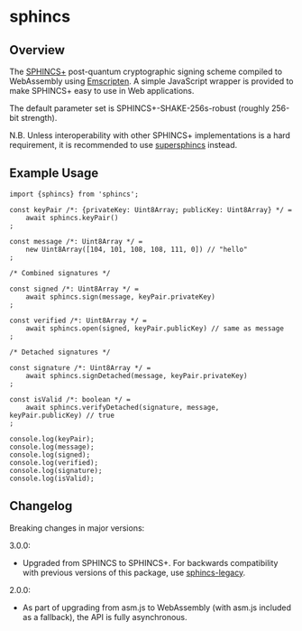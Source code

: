 # sphincs

## Overview

The [SPHINCS+](https://sphincs.org) post-quantum cryptographic signing scheme
compiled to WebAssembly using [Emscripten](https://github.com/kripken/emscripten).
A simple JavaScript wrapper is provided to make SPHINCS+ easy to use in Web applications.

The default parameter set is SPHINCS+-SHAKE-256s-robust (roughly 256-bit strength).

N.B. Unless interoperability with other SPHINCS+ implementations is a hard requirement,
it is recommended to use
[supersphincs](https://github.com/cyph/pqcrypto.js/tree/master/packages/supersphincs) instead.

## Example Usage

	import {sphincs} from 'sphincs';

	const keyPair /*: {privateKey: Uint8Array; publicKey: Uint8Array} */ =
		await sphincs.keyPair()
	;

	const message /*: Uint8Array */ =
		new Uint8Array([104, 101, 108, 108, 111, 0]) // "hello"
	;

	/* Combined signatures */

	const signed /*: Uint8Array */ =
		await sphincs.sign(message, keyPair.privateKey)
	;

	const verified /*: Uint8Array */ =
		await sphincs.open(signed, keyPair.publicKey) // same as message
	;

	/* Detached signatures */

	const signature /*: Uint8Array */ =
		await sphincs.signDetached(message, keyPair.privateKey)
	;

	const isValid /*: boolean */ =
		await sphincs.verifyDetached(signature, message, keyPair.publicKey) // true
	;

	console.log(keyPair);
	console.log(message);
	console.log(signed);
	console.log(verified);
	console.log(signature);
	console.log(isValid);

## Changelog

Breaking changes in major versions:

3.0.0:

* Upgraded from SPHINCS to SPHINCS+. For backwards compatibility with previous versions
of this package, use
[sphincs-legacy](https://github.com/cyph/pqcrypto.js/tree/master/packages/sphincs-legacy).

2.0.0:

* As part of upgrading from asm.js to WebAssembly (with asm.js included as a fallback),
the API is fully asynchronous.
